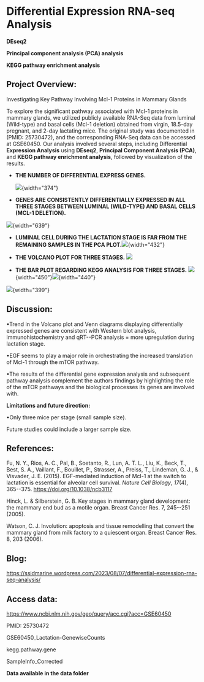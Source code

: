 # Differential Expression RNA-seq Analysis

**DEseq2**

**Principal component analysis (PCA) analysis**

**KEGG pathway enrichment analysis**

## Project Overview:

Investigating Key Pathway Involving Mcl-1 Proteins in Mammary Glands

To explore the significant pathway associated with Mcl-1 proteins in mammary glands, we utilized publicly available RNA-Seq data from luminal (Wild-type) and basal cells (Mcl-1 deletion) obtained from virgin, 18.5-day pregnant, and 2-day lactating mice. The original study was documented in (PMID: 25730472), and the corresponding RNA-Seq data can be accessed at GSE60450. Our analysis involved several steps, including Differential **Expression Analysis** using **DEseq2**, **Principal Component Analysis (PCA)**, and **KEGG pathway enrichment analysis**, followed by visualization of the results.

-   **THE NUMBER OF DIFFERENTIAL EXPRESS GENES.**

    ![](https://github.com/chingyaousf/Differential-Expression-RNA-seq-Analysis/blob/main/plots/Bar_plot_differential_expressed_genes.png?raw=true){width="374"}

-   **GENES ARE CONSISTENTLY DIFFERENTIALLY EXPRESSED IN ALL THREE STAGES BETWEEN LUMINAL (WILD-TYPE) AND BASAL CELLS (MCL-1 DELETION).**

![](https://github.com/chingyaousf/Differential-Expression-RNA-seq-Analysis/blob/main/plots/Venn_diagram_upregulated_downregulated_genes.png?raw=true){width="639"}

-   **LUMINAL CELL DURING THE LACTATION STAGE IS FAR FROM THE REMAINING SAMPLES IN THE PCA PLOT.**![](https://github.com/chingyaousf/Differential-Expression-RNA-seq-Analysis/blob/main/plots/PCA.png?raw=true){width="432"}

-   **THE VOLCANO PLOT FOR THREE STAGES.** ![](https://github.com/chingyaousf/Differential-Expression-RNA-seq-Analysis/blob/main/plots/Volcano_virgin_pregnant_lactation.png?raw=true)

-   **THE BAR PLOT REGARDING KEGG ANALYSIS FOR THREE STAGES.** ![](https://github.com/chingyaousf/Differential-Expression-RNA-seq-Analysis/blob/main/plots/KEGG_annotation_virgin_stage.png?raw=true){width="450"}![](https://github.com/chingyaousf/Differential-Expression-RNA-seq-Analysis/blob/main/plots/KEGG_annotation_pregnant_stage.png?raw=true){width="440"}

![](https://github.com/chingyaousf/Differential-Expression-RNA-seq-Analysis/blob/main/plots/KEGG_annotation_latate_stage.png?raw=true){width="399"}

## Discussion:

•Trend in the Volcano plot and Venn diagrams displaying differentially expressed genes are consistent with Western blot analysis, immunohistochemistry and qRT--PCR analysis = more upregulation during lactation stage.  

•EGF seems to play a major role in orchestrating the increased translation of Mcl-1 through the mTOR pathway.

•The results of the differential gene expression analysis and subsequent pathway analysis complement the authors findings by highlighting the role of the mTOR pathways and the biological processes its genes are involved with. 

**Limitations and future direction:**

•Only three mice per stage (small sample size). 

Future studies could include a larger sample size.

## References:

Fu, N. Y., Rios, A. C., Pal, B., Soetanto, R., Lun, A. T. L., Liu, K., Beck, T., Best, S. A., Vaillant, F., Bouillet, P., Strasser, A., Preiss, T., Lindeman, G. J., & Visvader, J. E. (2015). EGF-mediated induction of Mcl-1 at the switch to lactation is essential for alveolar cell survival. *Nature Cell Biology*, *17*(4), 365--375. <https://doi.org/10.1038/ncb3117>

Hinck, L. & Silberstein, G. B. Key stages in mammary gland development: the mammary end bud as a motile organ. Breast Cancer Res. 7, 245--251 (2005). 

Watson, C. J. Involution: apoptosis and tissue remodelling that convert the mammary gland from milk factory to a quiescent organ. Breast Cancer Res. 8, 203 (2006).

## Blog:

<https://ssidmarine.wordpress.com/2023/08/07/differential-expression-rna-seq-analysis/>

## Access data:

<https://www.ncbi.nlm.nih.gov/geo/query/acc.cgi?acc=GSE60450>

PMID: 25730472

GSE60450_Lactation-GenewiseCounts

kegg.pathway.gene

SampleInfo_Corrected

**Data available in the data folder**
